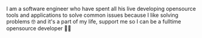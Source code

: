 I am a software engineer who have spent all his live developing opensource tools and applications to solve common issues because I like solving problems 🤓 and it's a part of my life, support me so I can be a fulltime opensource developer 🐱‍🏍
